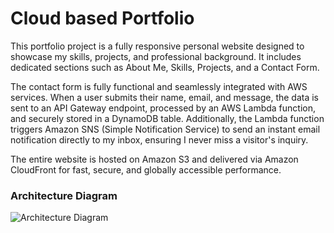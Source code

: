 # Cloud based Portfolio

This portfolio project is a fully responsive personal website designed to showcase my skills, projects, and professional background. It includes dedicated sections such as About Me, Skills, Projects, and a Contact Form.

The contact form is fully functional and seamlessly integrated with AWS services. When a user submits their name, email, and message, the data is sent to an API Gateway endpoint, processed by an AWS Lambda function, and securely stored in a DynamoDB table. Additionally, the Lambda function triggers Amazon SNS (Simple Notification Service) to send an instant email notification directly to my inbox, ensuring I never miss a visitor's inquiry.

The entire website is hosted on Amazon S3 and delivered via Amazon CloudFront for fast, secure, and globally accessible performance.

### Architecture Diagram

![Architecture Diagram](./images/Architecture_Diagram.png)

